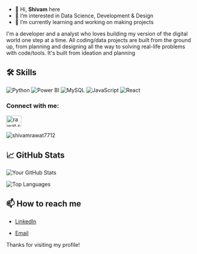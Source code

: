 - 👋 Hi, <b>Shivam</b> here
- 👀 I’m interested in Data Science, Development & Design
- 🌱 I’m currently learning and working on making projects

I'm a developer and a analyst who loves building my version of the digital world one step at a time. All coding/data projects are built from the ground up, from planning and designing all the way to solving real-life problems with code/tools. It's built from ideation and planning

## 🛠 Skills


![Python](https://img.shields.io/badge/Python-3776AB?style=flat&logo=python&logoColor=white) ![Power BI](https://img.shields.io/badge/Power%20BI-0088CE?style=flat&logo=powerbi&logoColor=white) ![MySQL](https://img.shields.io/badge/MySQL-4479A1?style=flat&logo=mysql&logoColor=white) ![JavaScript](https://img.shields.io/badge/JavaScript-FFFF00?style=flat&logo=javascript&logoColor=black) ![React](https://img.shields.io/badge/React-61DAFB?style=flat&logo=react&logoColor=black)




<h3 align="left">Connect with me:</h3>
<p align="left">
<a href="https://instagram.com/rawat.shivam108" target="blank"><img align="center" src="https://raw.githubusercontent.com/rahuldkjain/github-profile-readme-generator/master/src/images/icons/Social/instagram.svg" alt="rawat.shivam108" height="30" width="40" /></a>


<p><img align="center" src="https://github-readme-streak-stats.herokuapp.com/?user=shivamrawat7712&" alt="shivamrawat7712" /></p>



## 📈 GitHub Stats

![Your GitHub Stats](https://github-readme-stats.vercel.app/api?username=your-username&show_icons=true&hide_title=true&hide=prs&count_private=true&hide_border=true&theme=radical)

![Top Languages](https://github-readme-stats.vercel.app/api/top-langs/?username=your-username&layout=compact&hide_title=true&hide_border=true&theme=radical)

## 📫 How to reach me

- [LinkedIn](https://www.linkedin.com/in/shivam-rawat-1b393928a/)
<!-- [Twitter](https://twitter.com/your-username)-->
- [Email](shivam.rawatt389@gmail.com)

Thanks for visiting my profile!

